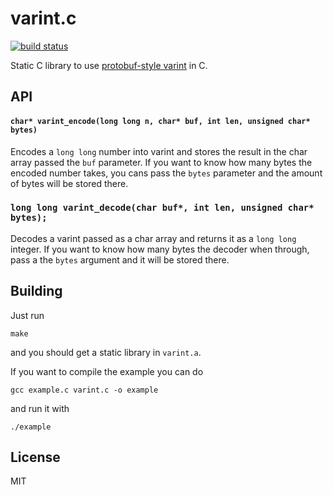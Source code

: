 varint.c
========

[![build status](https://secure.travis-ci.org/sorribas/varint.c.png)](http://travis-ci.org/sorribas/varint.c)

Static C library to use [protobuf-style varint](https://developers.google.com/protocol-buffers/docs/encoding#varints) in C.

API
---

#### `char* varint_encode(long long n, char* buf, int len, unsigned char* bytes)`

Encodes a `long long` number into varint and stores the result in the char
array passed the `buf` parameter. If you want to know how many bytes the encoded
number takes, you cans pass the `bytes` parameter and the amount of bytes will
be stored there.

### `long long varint_decode(char buf*, int len, unsigned char* bytes);`

Decodes a varint passed as a char array and returns it as a `long long` integer.
If you want to know how many bytes the decoder when through, pass a the `bytes`
argument and it will be stored there.

Building
--------

Just run

```
make
```
and you should get a static library in `varint.a`.

If you want to compile the example you can do

```
gcc example.c varint.c -o example
```

and run it with

```
./example
```


License
-------

MIT
